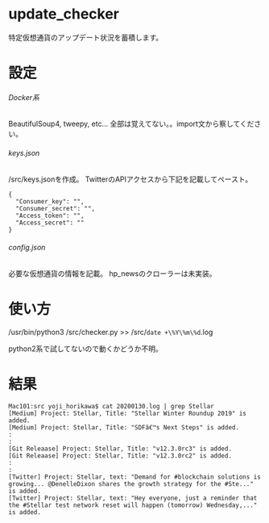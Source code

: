 # update_checker
特定仮想通貨のアップデート状況を蓄積します。

# 設定
###### Docker系
BeautifulSoup4, tweepy, etc...
全部は覚えてない。。import文から察してください。

###### keys.json
/src/keys.jsonを作成。
TwitterのAPIアクセスから下記を記載してペースト。
```
{
  "Consumer_key": "",
  "Consumer_secret": "",
  "Access_token": "",
  "Access_secret": ""
}
```

###### config.json
必要な仮想通貨の情報を記載。
hp_newsのクローラーは未実装。

# 使い方
/usr/bin/python3 /src/checker.py >> /src/`date +\%Y\%m\%d`.log

python2系で試してないので動くかどうか不明。

# 結果
```
Mac101:src yoji_horikawa$ cat 20200130.log | grep Stellar
[Medium] Project: Stellar, Title: "Stellar Winter Roundup 2019" is added.
[Medium] Project: Stellar, Title: "SDFâ€™s Next Steps" is added.
:
:
[Git Releaase] Project: Stellar, Title: "v12.3.0rc3" is added.
[Git Releaase] Project: Stellar, Title: "v12.3.0rc2" is added.
:
:
[Twitter] Project: Stellar, text: "Demand for #blockchain solutions is growing... @DenelleDixon shares the growth strategy for the #Ste..." is added.
[Twitter] Project: Stellar, text: "Hey everyone, just a reminder that the #Stellar test network reset will happen (tomorrow) Wednesday,..." is added.
```
